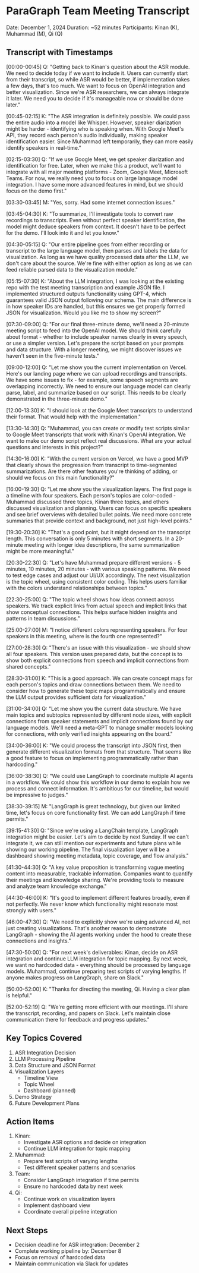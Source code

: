 # ParaGraph Team Meeting Transcript
Date: December 1, 2024
Duration: ~52 minutes
Participants: Kinan (K), Muhammad (M), Qi (Q)

## Transcript with Timestamps

[00:00-00:45] Q: "Getting back to Kinan's question about the ASR module. We need to decide today if we want to include it. Users can currently start from their transcript, so while ASR would be better, if implementation takes a few days, that's too much. We want to focus on OpenAI integration and better visualization. Since we're ASR researchers, we can always integrate it later. We need you to decide if it's manageable now or should be done later."

[00:45-02:15] K: "The ASR integration is definitely possible. We could pass the entire audio into a model like Whisper. However, speaker diarization might be harder - identifying who is speaking when. With Google Meet's API, they record each person's audio individually, making speaker identification easier. Since Muhammad left temporarily, they can more easily identify speakers in real-time."

[02:15-03:30] Q: "If we use Google Meet, we get speaker diarization and identification for free. Later, when we make this a product, we'll want to integrate with all major meeting platforms - Zoom, Google Meet, Microsoft Teams. For now, we really need you to focus on large language model integration. I have some more advanced features in mind, but we should focus on the demo first."

[03:30-03:45] M: "Yes, sorry. Had some internet connection issues."

[03:45-04:30] K: "To summarize, I'll investigate tools to convert raw recordings to transcripts. Even without perfect speaker identification, the model might deduce speakers from context. It doesn't have to be perfect for the demo. I'll look into it and let you know."

[04:30-05:15] Q: "Our entire pipeline goes from either recording or transcript to the large language model, then parses and labels the data for visualization. As long as we have quality processed data after the LLM, we don't care about the source. We're fine with either option as long as we can feed reliable parsed data to the visualization module."

[05:15-07:30] K: "About the LLM integration, I was looking at the existing repo with the test meeting transcription and example JSON file. I implemented structured outputs functionality using GPT-4, which guarantees valid JSON output following our schema. The main difference is in how speaker IDs are handled, but this ensures we get properly formed JSON for visualization. Would you like me to show my screen?"

[07:30-09:00] Q: "For our final three-minute demo, we'll need a 20-minute meeting script to feed into the OpenAI model. We should think carefully about format - whether to include speaker names clearly in every speech, or use a simpler version. Let's prepare the script based on your prompts and data structure. With a longer meeting, we might discover issues we haven't seen in the five-minute tests."

[09:00-12:00] Q: "Let me show you the current implementation on Vercel. Here's our landing page where we can upload recordings and transcripts. We have some issues to fix - for example, some speech segments are overlapping incorrectly. We need to ensure our language model can clearly parse, label, and summarize based on our script. This needs to be clearly demonstrated in the three-minute demo."

[12:00-13:30] K: "I should look at the Google Meet transcripts to understand their format. That would help with the implementation."

[13:30-14:30] Q: "Muhammad, you can create or modify test scripts similar to Google Meet transcripts that work with Kinan's OpenAI integration. We want to make our demo script reflect real discussions. What are your actual questions and interests in this project?"

[14:30-16:00] K: "With the current version on Vercel, we have a good MVP that clearly shows the progression from transcript to time-segmented summarizations. Are there other features you're thinking of adding, or should we focus on this main functionality?"

[16:00-19:30] Q: "Let me show you the visualization layers. The first page is a timeline with four speakers. Each person's topics are color-coded - Muhammad discussed three topics, Kinan three topics, and others discussed visualization and planning. Users can focus on specific speakers and see brief overviews with detailed bullet points. We need more concrete summaries that provide context and background, not just high-level points."

[19:30-20:30] K: "That's a good point, but it might depend on the transcript length. This conversation is only 5 minutes with short segments. In a 20-minute meeting with longer idea descriptions, the same summarization might be more meaningful."

[20:30-22:30] Q: "Let's have Muhammad prepare different versions - 5 minutes, 10 minutes, 20 minutes - with various speaking patterns. We need to test edge cases and adjust our UI/UX accordingly. The next visualization is the topic wheel, using consistent color coding. This helps users familiar with the colors understand relationships between topics."

[22:30-25:00] Q: "The topic wheel shows how ideas connect across speakers. We track explicit links from actual speech and implicit links that show conceptual connections. This helps surface hidden insights and patterns in team discussions."

[25:00-27:00] M: "I notice different colors representing speakers. For four speakers in this meeting, where is the fourth one represented?"

[27:00-28:30] Q: "There's an issue with this visualization - we should show all four speakers. This version uses prepared data, but the concept is to show both explicit connections from speech and implicit connections from shared concepts."

[28:30-31:00] K: "This is a good approach. We can create concept maps for each person's topics and draw connections between them. We need to consider how to generate these topic maps programmatically and ensure the LLM output provides sufficient data for visualization."

[31:00-34:00] Q: "Let me show you the current data structure. We have main topics and subtopics represented by different node sizes, with explicit connections from speaker statements and implicit connections found by our language models. We'll need a meta-GPT to manage smaller models looking for connections, with only verified insights appearing on the board."

[34:00-36:00] K: "We could process the transcript into JSON first, then generate different visualization formats from that structure. That seems like a good feature to focus on implementing programmatically rather than hardcoding."

[36:00-38:30] Q: "We could use LangGraph to coordinate multiple AI agents in a workflow. We could show this workflow in our demo to explain how we process and connect information. It's ambitious for our timeline, but would be impressive to judges."

[38:30-39:15] M: "LangGraph is great technology, but given our limited time, let's focus on core functionality first. We can add LangGraph if time permits."

[39:15-41:30] Q: "Since we're using a LangChain template, LangGraph integration might be easier. Let's aim to decide by next Sunday. If we can't integrate it, we can still mention our experiments and future plans while showing our working pipeline. The final visualization layer will be a dashboard showing meeting metadata, topic coverage, and flow analysis."

[41:30-44:30] Q: "A key value proposition is transforming vague meeting content into measurable, trackable information. Companies want to quantify their meetings and knowledge sharing. We're providing tools to measure and analyze team knowledge exchange."

[44:30-46:00] K: "It's good to implement different features broadly, even if not perfectly. We never know which functionality might resonate most strongly with users."

[46:00-47:30] Q: "We need to explicitly show we're using advanced AI, not just creating visualizations. That's another reason to demonstrate LangGraph - showing the AI agents working under the hood to create these connections and insights."

[47:30-50:00] Q: "For next week's deliverables: Kinan, decide on ASR integration and continue LLM integration for topic mapping. By next week, we want no hardcoded data - everything should be processed by language models. Muhammad, continue preparing test scripts of varying lengths. If anyone makes progress on LangGraph, share on Slack."

[50:00-52:00] K: "Thanks for directing the meeting, Qi. Having a clear plan is helpful."

[52:00-52:19] Q: "We're getting more efficient with our meetings. I'll share the transcript, recording, and papers on Slack. Let's maintain close communication there for feedback and progress updates."

## Key Topics Covered
1. ASR Integration Decision
2. LLM Processing Pipeline
3. Data Structure and JSON Format
4. Visualization Layers
   - Timeline View
   - Topic Wheel
   - Dashboard (planned)
5. Demo Strategy
6. Future Development Plans

## Action Items
1. Kinan:
   - Investigate ASR options and decide on integration
   - Continue LLM integration for topic mapping
2. Muhammad:
   - Prepare test scripts of varying lengths
   - Test different speaker patterns and scenarios
3. Team:
   - Consider LangGraph integration if time permits
   - Ensure no hardcoded data by next week
4. Qi:
   - Continue work on visualization layers
   - Implement dashboard view
   - Coordinate overall pipeline integration

## Next Steps
- Decision deadline for ASR integration: December 2
- Complete working pipeline by: December 8
- Focus on removal of hardcoded data
- Maintain communication via Slack for updates